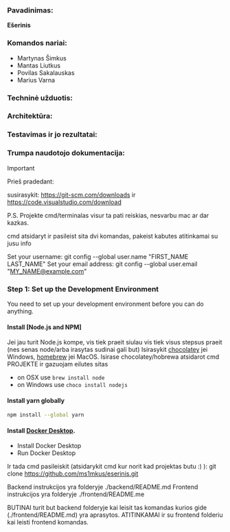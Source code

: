 ### Pavadinimas:
  **Ešerinis**

### Komandos nariai:
  - Martynas Šimkus
  - Mantas Liutkus
  - Povilas Sakalauskas
  - Marius Varna

### Techninė užduotis:

### Architektūra:

### Testavimas ir jo rezultatai:

### Trumpa naudotojo dokumentacija:

> [!IMPORTANT]
> Prieš pradedant:
  
  susirasykit: https://git-scm.com/downloads ir https://code.visualstudio.com/download 
  
  P.S. Projekte cmd/terminalas visur ta pati reiskias, nesvarbu mac ar dar kazkas.
  
  cmd atsidaryt ir pasileist sita dvi komandas, pakeist kabutes atitinkamai su jusu info
  
  Set your username: git config --global user.name "FIRST_NAME LAST_NAME"
  Set your email address: git config --global user.email "MY_NAME@example.com"
  
  ### Step 1: Set up the Development Environment
  
  You need to set up your development environment before you can do anything.
  
  #### Install [Node.js and NPM]
  Jei jau turit Node.js kompe, vis tiek praeit siulau vis tiek visus stepsus praeit (nes senas node/arba irasytas sudinai gali but)
  Isirasykit [chocolatey](https://chocolatey.org/install) jei Windows, [homebrew](http://brew.sh) jei MacOS.
  Isirase chocolatey/hobrewa atsidarot cmd PROJEKTE ir gazuojam eilutes sitas
  
  - on OSX use `brew install node`
  - on Windows use `choco install nodejs`
  
  #### Install yarn globally
  
  ```bash
  npm install --global yarn
  ```
  
  #### Install [Docker Desktop](https://www.docker.com/products/docker-desktop/).
  
  - Install Docker Desktop
  - Run Docker Desktop
  
  Ir tada cmd pasileiskit (atsidarykit cmd kur norit kad projektas butu :) ): git clone https://github.com/ms1mkus/eserinis.git
  
  Backend instrukcijos yra folderyje ./backend/README.md
  Frontend instrukcijos yra folderyje ./frontend/README.me
  
  BUTINAI turit but backend folderyje kai leisit tas komandas kurios gide  (./frontend/README.md) yra aprasytos.
  ATITINKAMAI ir su frontend folderiu kai leisti frontend komandas.
